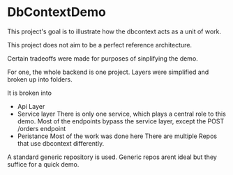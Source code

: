 # DbContextDemo

This project's goal is to illustrate how the dbcontext acts as a unit of work. 

This project does not aim to be a perfect reference architecture. 

Certain tradeoffs were made for purposes of sinplifying the demo. 

For one, the whole backend is one project. 
Layers were simplified and broken up into folders.

It is broken into
* Api Layer
* Service layer
  There is only one service, which plays a central role to this demo. 
  Most of the endpoints bypass the service layer, except the POST /orders endpoint
* Peristance
  Most of the work was done here
  There are multiple Repos that use dbcontext differently.
   

A standard generic repository is used. Generic repos arent ideal but they suffice for a quick demo. 